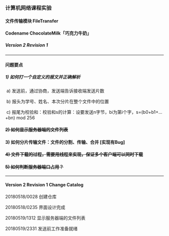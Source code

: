 ### 计算机网络课程实验

#### 文件传输模块 FileTransfer

#### Codename ChocolateMilk「巧克力牛奶」

##### Version 2 Revision 1

---

#### 问题要点

##### 1) 如何打一个自定义的报文并正确解析

​	a)     发送前，通过协商，发送端告诉接收端发送片数

​	b)    报头为学号、姓名、本次分片在整个文件中的位置

​	c)     报尾为校验和：校验和s的计算：设要发送n字节，bi为第i个字，s=(b0+b1+…+bn) mod 256

#### ~~2) 如何显示服务器端的文件列表~~

#### 3) 如何分片传输文件：文件的分割、传输、合并 [实现有Bug]

#### ~~4) 文件下载的过程，需要用线程来实现，保证多个客户端可以同时下载~~

#### ~~5) 如何判断服务器端口占用？~~

---

#### Version 2 Revision 1 Change Catalog

20180518/0028 创建仓库

20180518/0235 界面设计完成

20180519/1312 显示服务器端的文件列表

20180519/2331 发送前工作准备就绪